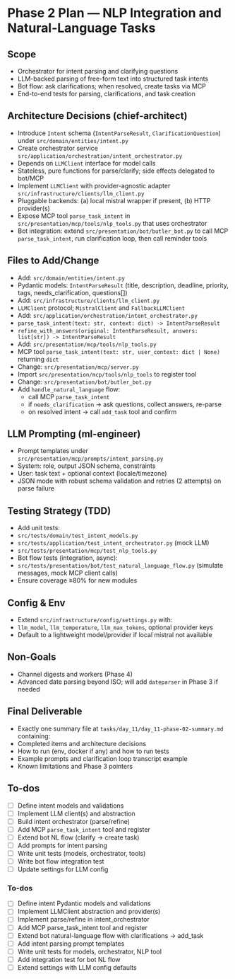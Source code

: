 <!-- 86473cf7-3a7d-44c3-8ebe-ddcffc5e019a c4d296dc-8110-4bbb-84c6-2de940d51579 -->
# Phase 2 Plan — NLP Integration and Natural-Language Tasks

## Scope

- Orchestrator for intent parsing and clarifying questions
- LLM-backed parsing of free-form text into structured task intents
- Bot flow: ask clarifications; when resolved, create tasks via MCP
- End-to-end tests for parsing, clarifications, and task creation

## Architecture Decisions (chief-architect)

- Introduce `Intent` schema (`IntentParseResult`, `ClarificationQuestion`) under `src/domain/entities/intent.py`
- Create orchestrator service `src/application/orchestration/intent_orchestrator.py`
- Depends on `LLMClient` interface for model calls
- Stateless, pure functions for parse/clarify; side effects delegated to bot/MCP
- Implement `LLMClient` with provider-agnostic adapter `src/infrastructure/clients/llm_client.py`
- Pluggable backends: (a) local mistral wrapper if present, (b) HTTP provider(s)
- Expose MCP tool `parse_task_intent` in `src/presentation/mcp/tools/nlp_tools.py` that uses orchestrator
- Bot integration: extend `src/presentation/bot/butler_bot.py` to call MCP `parse_task_intent`, run clarification loop, then call reminder tools

## Files to Add/Change

- Add: `src/domain/entities/intent.py`
- Pydantic models: `IntentParseResult` (title, description, deadline, priority, tags, needs_clarification, questions[])
- Add: `src/infrastructure/clients/llm_client.py`
- `LLMClient` protocol; `MistralClient` and `FallbackLLMClient`
- Add: `src/application/orchestration/intent_orchestrator.py`
- `parse_task_intent(text: str, context: dict) -> IntentParseResult`
- `refine_with_answers(original: IntentParseResult, answers: list[str]) -> IntentParseResult`
- Add: `src/presentation/mcp/tools/nlp_tools.py`
- MCP tool `parse_task_intent(text: str, user_context: dict | None)` returning `dict`
- Change: `src/presentation/mcp/server.py`
- Import `src/presentation/mcp/tools/nlp_tools` to register tool
- Change: `src/presentation/bot/butler_bot.py`
- Add `handle_natural_language` flow:
  - call MCP `parse_task_intent`
  - if `needs_clarification` → ask questions, collect answers, re-parse
  - on resolved intent → call `add_task` tool and confirm

## LLM Prompting (ml-engineer)

- Prompt templates under `src/presentation/mcp/prompts/intent_parsing.py`
- System: role, output JSON schema, constraints
- User: task text + optional context (locale/timezone)
- JSON mode with robust schema validation and retries (2 attempts) on parse failure

## Testing Strategy (TDD)

- Add unit tests:
- `src/tests/domain/test_intent_models.py`
- `src/tests/application/test_intent_orchestrator.py` (mock LLM)
- `src/tests/presentation/mcp/test_nlp_tools.py`
- Bot flow tests (integration, async):
- `src/tests/presentation/bot/test_natural_language_flow.py` (simulate messages, mock MCP client calls)
- Ensure coverage ≥80% for new modules

## Config & Env

- Extend `src/infrastructure/config/settings.py` with:
- `llm_model`, `llm_temperature`, `llm_max_tokens`, optional provider keys
- Default to a lightweight model/provider if local mistral not available

## Non-Goals

- Channel digests and workers (Phase 4)
- Advanced date parsing beyond ISO; will add `dateparser` in Phase 3 if needed

## Final Deliverable

- Exactly one summary file at `tasks/day_11/day_11-phase-02-summary.md` containing:
- Completed items and architecture decisions
- How to run (env, docker if any) and how to run tests
- Example prompts and clarification loop transcript example
- Known limitations and Phase 3 pointers

## To-dos

- [ ] Define intent models and validations
- [ ] Implement LLM client(s) and abstraction
- [ ] Build intent orchestrator (parse/refine)
- [ ] Add MCP `parse_task_intent` tool and register
- [ ] Extend bot NL flow (clarify → create task)
- [ ] Add prompts for intent parsing
- [ ] Write unit tests (models, orchestrator, tools)
- [ ] Write bot flow integration test
- [ ] Update settings for LLM config

### To-dos

- [ ] Define intent Pydantic models and validations
- [ ] Implement LLMClient abstraction and provider(s)
- [ ] Implement parse/refine in intent_orchestrator
- [ ] Add MCP parse_task_intent tool and register
- [ ] Extend bot natural-language flow with clarifications → add_task
- [ ] Add intent parsing prompt templates
- [ ] Write unit tests for models, orchestrator, NLP tool
- [ ] Add integration test for bot NL flow
- [ ] Extend settings with LLM config defaults